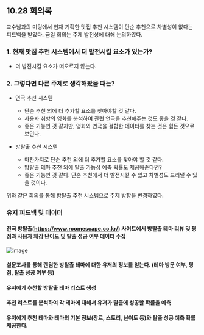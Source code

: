 ## 10.28 회의록
교수님과의 미팅에서 현재 기획한 맛집 추천 시스템이 단순 추천으로 차별성이 없다는 피드백을 받았다.
금일 회의는 주제 발전성에 대해 논의하였다.

### 1. 현재 맛집 추천 시스템에서 더 발전시킬 요소가 있는가?
  - 더 발전시킬 요소가 떠오르지 않는다.

### 2. 그렇다면 다른 주제로 생각해봤을 때는?
  - 연극 추천 시스템
    - 단순 추천 외에 더 추가할 요소를 찾아야할 것 같다.
    - 사용자 취향의 영화를 분석하여 관련 연극을 추천해주는 것도 좋을 것 같다.
    - 좋은 기능인 것 같지만, 영화와 연극을 결합한 데이터를 찾는 것은 힘든 것으로 보인다.
    
  - 방탈출 추천 시스템
    - 마찬가지로 단순 추천 외에 더 추가할 요소를 찾아야 할 것 같다.
    - 방탈출 테마 추천 외에 탈출 가능성 예측 확률도 제공해준다면?
    - 좋은 기능인 것 같다. 단순 추천에서 더 발전시킬 수 있고 차별성도 드러낼 수 있을 것이다.
 
 위와 같은 회의를 통해 방탈출 추천 시스템으로 주제 방향을 변경하였다.
 
### 유저 피드백 및 데이터
#### 전국 방탈출(https://www.roomescape.co.kr/) 사이트에서 방탈출 테마 리뷰 및 평점과 사용자 체감 난이도 및 탈출 성공 여부 데이터 수집
![image](https://user-images.githubusercontent.com/55437339/139399748-8942524c-7991-4beb-8526-d9cfb3c27b7e.png)

#### 설문조사를 통해 랜덤한 방탈출 테마에 대한 유저의 정보를 얻는다. (테마 방문 여부, 평점, 탈출 성공 여부 등)
#### 유저에게 추천할 방탈출 테마 리스트 생성
#### 추천 리스트를 분석하여 각 테마에 대해서 유저가 탈출에 성공할 확률을 예측
#### 유저에게 추천 테마와 테마의 기본 정보(장르, 스토리, 난이도 등)와 탈출 성공 예측 확률 제공한다.
